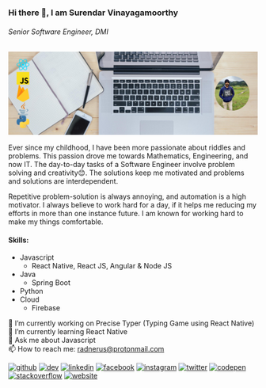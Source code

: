 ### Hi there 👋, I am Surendar Vinayagamoorthy
###### Senior Software Engineer, DMI
![Senior Software Engineer, DMI](https://raw.githubusercontent.com/radnerus/radnerus/master/Suren_Profile.png)

Ever since my childhood, I have been more passionate about riddles and problems. This passion drove me towards Mathematics, Engineering, and now IT. The day-to-day tasks of a Software Engineer involve problem solving and creativity😊. The solutions keep me motivated and problems and solutions are interdependent. 

Repetitive problem-solution is always annoying, and automation is a high motivator. I always believe to work hard for a day, if it helps me reducing my efforts in more than one instance future. I am known for working hard to make my things comfortable.

#### Skills:
* Javascript
  * React Native, React JS, Angular & Node JS
* Java
  * Spring Boot
* Python
* Cloud
  * Firebase

🔭 I’m currently working on Precise Typer (Typing Game using React Native)  
🌱 I’m currently learning React Native  
💬 Ask me about Javascript  
📫 How to reach me: radnerus@protonmail.com  

[<img src='https://cdn.jsdelivr.net/npm/simple-icons@3.0.1/icons/github.svg' alt='github' height='40'>](https://github.com/radnerus)  [<img src='https://cdn.jsdelivr.net/npm/simple-icons@3.0.1/icons/dev-dot-to.svg' alt='dev' height='40'>](https://dev.to/radnerus)  [<img src='https://cdn.jsdelivr.net/npm/simple-icons@3.0.1/icons/linkedin.svg' alt='linkedin' height='40'>](https://www.linkedin.com/in/radnerus/)  [<img src='https://cdn.jsdelivr.net/npm/simple-icons@3.0.1/icons/facebook.svg' alt='facebook' height='40'>](https://www.facebook.com/radnerus)  [<img src='https://cdn.jsdelivr.net/npm/simple-icons@3.0.1/icons/instagram.svg' alt='instagram' height='40'>](https://www.instagram.com/radnerus/)  [<img src='https://cdn.jsdelivr.net/npm/simple-icons@3.0.1/icons/twitter.svg' alt='twitter' height='40'>](https://twitter.com/radnerus93)  [<img src='https://cdn.jsdelivr.net/npm/simple-icons@3.0.1/icons/codepen.svg' alt='codepen' height='40'>](https://codepen.io/radnerus)  [<img src='https://cdn.jsdelivr.net/npm/simple-icons@3.0.1/icons/stackoverflow.svg' alt='stackoverflow' height='40'>](https://stackoverflow.com/users/radnerus)  [<img src='https://cdn.jsdelivr.net/npm/simple-icons@3.0.1/icons/icloud.svg' alt='website' height='40'>](https://radnerus.in)  
